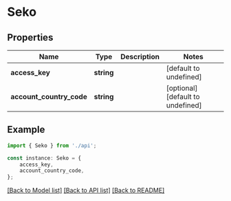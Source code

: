 # Seko


## Properties

Name | Type | Description | Notes
------------ | ------------- | ------------- | -------------
**access_key** | **string** |  | [default to undefined]
**account_country_code** | **string** |  | [optional] [default to undefined]

## Example

```typescript
import { Seko } from './api';

const instance: Seko = {
    access_key,
    account_country_code,
};
```

[[Back to Model list]](../README.md#documentation-for-models) [[Back to API list]](../README.md#documentation-for-api-endpoints) [[Back to README]](../README.md)
